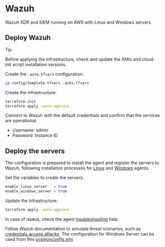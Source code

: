 # Wazuh

Wazuh XDR and SIEM running on AWS with Linux and Windows servers.

## Deploy Wazuh

> [!TIP]
> Before applying the infrastructure, check and update the AMIs and cloud-init script installation versions.

Create the `.auto.tfvars` configuration:

```sh
cp config/template.tfvars .auto.tfvars
```

Create the infrastructure:

```sh
terraform init
terraform apply -auto-approve
```

Connect to Wazuh with the default credentials and confirm that the services are operational:

- Username: admin
- Password: Instance ID


## Deploy the servers

The configuration is prepared to install the agent and register the servers to Wazuh, following installation processes for [Linux][4] and [Windows][5] agents.

Set the variables to create the servers:

```terraform
enable_linux_server   = true
enable_windows_server = true
```

Update the infrastructure:

```sh
terraform apply -auto-approve
```

In case of isseus, check the agent [troubleshooting][2] help.

Follow Wazuh documentation to simulate threat scenarios, such as [credentials access attacks][1]. The configuration for Windows Server can be used from this [sysmonconfig.xml][3].


[1]: https://wazuh.com/blog/hunting-for-windows-credential-access-attacks/
[2]: https://documentation.wazuh.com/current/user-manual/agent/agent-enrollment/troubleshooting.html#testing-communication-with-the-wazuh-manager
[3]: https://wazuh.com/resources/blog/emulation-of-attack-techniques-and-detection-with-wazuh/sysmonconfig.xml
[4]: https://documentation.wazuh.com/current/installation-guide/wazuh-agent/wazuh-agent-package-linux.html
[5]: https://documentation.wazuh.com/current/installation-guide/wazuh-agent/wazuh-agent-package-windows.html
